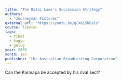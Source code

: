 ```yaml
---
title: "The Dalai Lama's Succession Strategy"
authors:
  - "Journeyman Pictures"
external_url: "https://youtu.be/gC46L5kBsIs"
course: tibetan
tags:
  - tibet
  - kagyu
  - gelug
year: 2009
month: jan
publisher: "the Australian Broadcasting Corporation"
---
```


Can the Karmapa be accepted by his rival sect?
